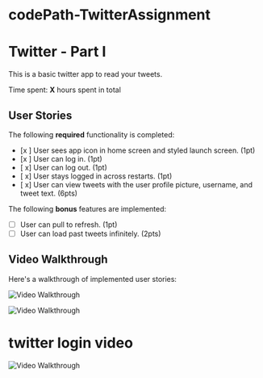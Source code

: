 # codePath-TwitterAssignment

# Twitter - Part I

This is a basic twitter app to read your tweets.

Time spent: **X** hours spent in total

## User Stories

The following **required** functionality is completed:

- [x ] User sees app icon in home screen and styled launch screen. (1pt)
- [x ] User can log in. (1pt)
- [ x] User can log out. (1pt)
- [ x] User stays logged in across restarts. (1pt)
- [ x] User can view tweets with the user profile picture, username, and tweet text. (6pts)

The following **bonus** features are implemented:

- [ ] User can pull to refresh. (1pt)
- [ ] User can load past tweets infinitely. (2pts)

## Video Walkthrough

Here's a walkthrough of implemented user stories:

<img src='https://media.giphy.com/media/ko0L2EGLhFGAQgGkMX/giphy.gif![image](https://user-images.githubusercontent.com/25970512/191125782-fc95d335-9adc-447d-8c99-01253d80cfc7.png)
' title='Video Walkthrough' width='' alt='Video Walkthrough' />

<img src='https://media.giphy.com/media/ahSdKhtj0ZisQYXiOC/giphy.gif![image](https://user-images.githubusercontent.com/25970512/191125948-b4fde7e0-19d9-4452-8130-0708e4bfbd53.png)
' title='pull down tweets' width='' alt='Video Walkthrough' />
# twitter login video
<img src='https://media.giphy.com/media/pRzKEUgSNBl6Rln8t4/giphy.gif![image](https://user-images.githubusercontent.com/25970512/191126084-09af4dd4-e21a-458a-a459-35095708d1f3.png)
' title='Video Walkthrough' width='' alt='Video Walkthrough' />
